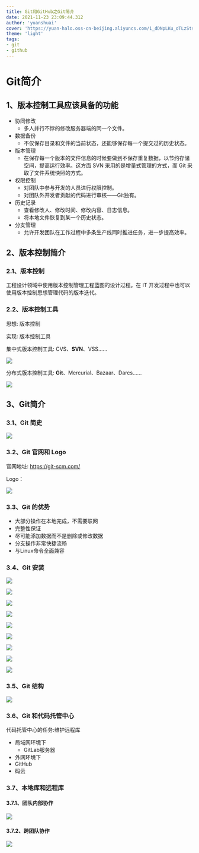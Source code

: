 ```yaml
---
title: Git和GitHub之Git简介
date: 2021-11-23 23:09:44.312
author: 'yuanshuai'
cover: 'https://yuan-halo.oss-cn-beijing.aliyuncs.com/1_dDNpLKu_oTLzStsDTnkJ-g.png'
theme: 'light'
tags: 
- git
- github
---
```


# Git简介

## 1、版本控制工具应该具备的功能

- 协同修改
  - 多人并行不悖的修改服务器端的同一个文件。
- 数据备份
  - 不仅保存目录和文件的当前状态，还能够保存每一个提交过的历史状态。
- 版本管理
  - 在保存每一个版本的文件信息的时候要做到不保存重复数据，以节约存储空间，提高运行效率。这方面 SVN 采用的是增量式管理的方式，而 Git 采取了文件系统快照的方式。
- 权限控制
  - 对团队中参与开发的人员进行权限控制。
  - 对团队外开发者贡献的代码进行审核——Git独有。
- 历史记录
  - 查看修改人、修改时间、修改内容、日志信息。
  - 将本地文件恢复到某一个历史状态。
- 分支管理
  - 允许开发团队在工作过程中多条生产线同时推进任务，进一步提高效率。

## 2、版本控制简介

### 2.1、版本控制

工程设计领域中使用版本控制管理工程蓝图的设计过程。在 IT 开发过程中也可以使用版本控制思想管理代码的版本迭代。

### 2.2、版本控制工具 

思想: 版本控制

实现: 版本控制工具

集中式版本控制工具:  CVS、**SVN**、VSS......

![](https://hexobbblog.oss-cn-beijing.aliyuncs.com/images/git_github/1.png)

分布式版本控制工具: **Git**、Mercurial、Bazaar、Darcs......

![](https://hexobbblog.oss-cn-beijing.aliyuncs.com/images/git_github/2.png)

## **3、Git**简介

### **3.1、Git** 简史

![](https://hexobbblog.oss-cn-beijing.aliyuncs.com/images/git_github/3.png)

### **3.2、Git** 官网和 **Logo**

官网地址: https://git-scm.com/

Logo：

![](https://hexobbblog.oss-cn-beijing.aliyuncs.com/images/git_github/4.png)

### **3.3、Git** 的优势

- 大部分操作在本地完成，不需要联网
- 完整性保证
- 尽可能添加数据而不是删除或修改数据
- 分支操作非常快捷流畅
- 与Linux命令全面兼容

### **3.4、Git** 安装

![](https://hexobbblog.oss-cn-beijing.aliyuncs.com/images/git_github/5.png)

![](https://hexobbblog.oss-cn-beijing.aliyuncs.com/images/git_github/6.png)

![](https://hexobbblog.oss-cn-beijing.aliyuncs.com/images/git_github/7.png)

![](https://hexobbblog.oss-cn-beijing.aliyuncs.com/images/git_github/8.png)

![](https://hexobbblog.oss-cn-beijing.aliyuncs.com/images/git_github/9.png)

![](https://hexobbblog.oss-cn-beijing.aliyuncs.com/images/git_github/10.png)

![](https://hexobbblog.oss-cn-beijing.aliyuncs.com/images/git_github/11.png)

![](https://hexobbblog.oss-cn-beijing.aliyuncs.com/images/git_github/12.png)

![](https://hexobbblog.oss-cn-beijing.aliyuncs.com/images/git_github/13.png)

### **3.5、Git** 结构

![](https://hexobbblog.oss-cn-beijing.aliyuncs.com/images/git_github/14.png)

### **3.6、Git** 和代码托管中心

代码托管中心的任务:维护远程库

- 局域网环境下
  - GitLab服务器
- 外网环境下
- GitHub
- 码云

### **3.7**、本地库和远程库

#### **3.7.1**、团队内部协作

![](https://hexobbblog.oss-cn-beijing.aliyuncs.com/images/git_github/15.png)

#### **3.7.2**、跨团队协作

![](https://hexobbblog.oss-cn-beijing.aliyuncs.com/images/docker/16.png)